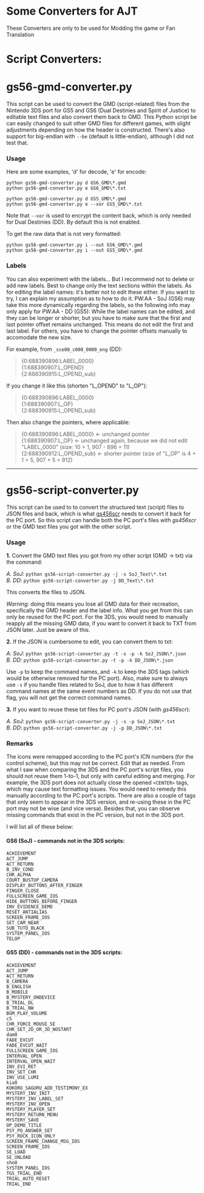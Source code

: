 # Some Converters for AJT
These Converters are only to be used for Modding the game or Fan Translation

# Script Converters:
# gs56-gmd-converter.py

This script can be used to convert the GMD (script-related) files from the Nintendo 3DS port for GS5 and GS6 (Dual Destinies and Spirit of Justice) to editable text files and also convert them back to GMD. This Python script be can easily changed to suit other GMD files for different games, with slight adjustments depending on how the header is constructed. There's also support for big-endian with `--be` (default is little-endian), although I did not test that.

### Usage

Here are some examples, 'd' for decode, 'e' for encode:

```
python gs56-gmd-converter.py d GS6_GMD\*.gmd
python gs56-gmd-converter.py e GS6_GMD\*.txt

python gs56-gmd-converter.py d GS5_GMD\*.gmd
python gs56-gmd-converter.py e --xor GS5_GMD\*.txt
```

Note that `--xor` is used to encrypt the content back, which is only needed for Dual Destinies (DD). By default this is not enabled.

To get the raw data that is not very formatted:

```
python gs56-gmd-converter.py i --out GS6_GMD\*.gmd
python gs56-gmd-converter.py i --out GS5_GMD\*.gmd
```

### Labels

You can also experiment with the labels... But I recommend not to delete or add new labels. Best to change only the text sections within the labels. As for editing the label names: it's better not to edit these either. If you want to try, I can explain my assumption as to how to do it. PW:AA - SoJ (GS6) may take this more dynamically regarding the labels, so the following info may only apply for PW:AA - DD (GS5): While the label names can be edited, and they can be longer or shorter, but you have to make sure that the first and last pointer offset remains unchanged. This means do not edit the first and last label. For others, you have to change the pointer offsets manually to accomodate the new size.

For example, from `_sce00_c000_0000_eng` (DD):

> {0:688390896:LABEL_0000}\
> {1:688390907:L_OPEND}\
> {2:688390915:L_OPEND_sub}

If you change it like this (shorten "L_OPEND" to "L_OP"):

> {0:688390896:LABEL_0000}\
> {1:688390907:L_OP}\
> {2:688390915:L_OPEND_sub}

 Then also change the pointers, where applicable:

> {0:688390896:LABEL_0000} <- unchanged pointer\
> {1:688390907:L_OP} <- unchanged again, because we did not edit "LABEL_0000" (size: 10 + 1, 907 - 896 = 11)\
> {2:688390912:L_OPEND_sub} <- shorter pointer (size of "L_OP" is 4 + 1 = 5, 907 + 5 = 912)

---

# gs56-script-converter.py

This script can be used to to convert the structured text (script) files to JSON files and back, which is what [gs456scr](https://gist.github.com/osyu/5bb86d49153edef5415a7aba09a48ca1) needs to convert it back for the PC port. So this script can handle both the PC port's files with *gs456scr* or the GMD text files you got with the other script.

### Usage

**1.** Convert the GMD text files you got from my other script (GMD -> txt) via the command:

*A. SoJ*: `python gs56-script-converter.py -j -s SoJ_Text\*.txt`\
*B. DD*: `python gs56-script-converter.py -j DD_Text\*.txt`

This converts the files to JSON.

*Warning:* doing this means you lose all GMD data for their recreation, specifically the GMD header and the label info. What you get from this can only be reused for the PC port. For the 3DS, you would need to manually reapply all the missing GMD data, if you want to convert it back to TXT from JSON later. Just be aware of this.

**2.** If the JSON is cumbersome to edit, you can convert them to txt:

*A. SoJ*: `python gs56-script-converter.py -t -s -p -k SoJ_JSON\*.json`\
*B. DD*: `python gs56-script-converter.py -t -p -k DD_JSON\*.json`

Use `-p` to keep the command names, and `-k` to keep the 3DS tags (which would be otherwise removed for the PC port). Also, make sure to always use `-s` if you handle files related to SoJ, due to how it has different command names at the same event numbers as DD. If you do not use that flag, you will not get the correct command names.

**3.** If you want to reuse these txt files for PC port's JSON (with *gs456scr*):

*A. SoJ*: `python gs56-script-converter.py -j -s -p SoJ_JSON\*.txt`\
*B. DD*: `python gs56-script-converter.py -j -p DD_JSON\*.txt`

### Remarks

The icons were remapped according to the PC port's ICN numbers (for the control scheme), but this may not be correct. Edit that as needed. From what I saw when comparing the 3DS and the PC port's script files, you should not reuse them 1-to-1, but only with careful editing and merging. For example, the 3DS port does not actually close the opened `<CENTER>` tags, which may cause text formatting issues. You would need to remedy this manually according to the PC port's scripts. There are also a couple of tags that only seem to appear in the 3DS version, and re-using these in the PC port may not be wise (and vice versa). Besides that, you can observe missing commands that exist in the PC version, but not in the 3DS port.

I will list all of these below:

#### GS6 (SoJ) - commands not in the 3DS scripts:
```
ACHIEVEMENT
ACT_JUMP
ACT_RETURN
B_INV_COND
CHR_ALPHA
COURT_BUSTUP_CAMERA
DISPLAY_BUTTONS_AFTER_FINGER
FINGER_CLOSE
FULLSCREEN_GAME_IOS
HIDE_BUTTONS_BEFORE_FINGER
INV_EVIDENCE_DEMO
RESET_ANTIALIAS
SCREEN_FRAME_IOS
SET_CAM_NEAR
SUB_TUTO_BLACK
SYSTEM_PANEL_IOS
TELOP
```

#### GS5 (DD) - commands not in the 3DS scripts:
```
ACHIEVEMENT
ACT_JUMP
ACT_RETURN
B_CAMERA
B_ENGLISH
B_MOBILE
B_MYSTERY_ONDEVICE
B_TRIAL_DL
B_TRIAL_NW
BGM_PLAY_VOLUME
c5
CHR_FORCE_MOUSE_SE
CHR_SET_2D_OR_3D_NOSTART
dam0
FADE_EVCUT
FADE_EVCUT_WAIT
FULLSCREEN_GAME_IOS
INTERVAL_OPEN
INTERVAL_OPEN_WAIT
INV_EVI_RET
INV_SET_CHR
INV_USE_LUMI
kia0
KOKORO_SAGURU_ADD_TESTIMONY_EX
MYSTERY_INV_INIT
MYSTERY_INV_LABEL_SET
MYSTERY_INV_OPEN
MYSTERY_PLAYER_SET
MYSTERY_RETURN_MENU
MYSTERY_SAVE
OP_DEMO_TITLE
PSY_PO_ANSWER_SET
PSY_ROCK_ICON_ONLY
SCREEN_FRAME_CHANGE_MSG_IOS
SCREEN_FRAME_IOS
SE_LOAD
SE_UNLOAD
sho0
SYSTEM_PANEL_IOS
TGS_TRIAL_END
TRIAL_AUTO_RESET
TRIAL_END
```
